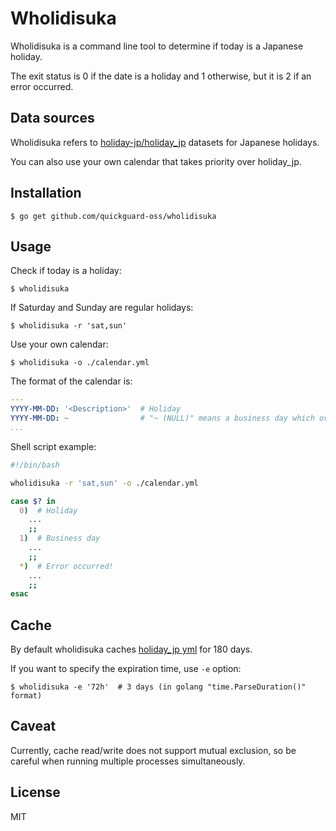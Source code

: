 # Wholidisuka

Wholidisuka is a command line tool to determine if today is a Japanese holiday.

The exit status is 0 if the date is a holiday and 1 otherwise, but it is 2 if an error occurred.

## Data sources

Wholidisuka refers to [holiday-jp/holiday_jp](https://github.com/holiday-jp/holiday_jp) datasets for Japanese holidays.

You can also use your own calendar that takes priority over holiday_jp.

## Installation

```console
$ go get github.com/quickguard-oss/wholidisuka
```

## Usage

Check if today is a holiday:

```console
$ wholidisuka
```

If Saturday and Sunday are regular holidays:

```console
$ wholidisuka -r 'sat,sun'
```

Use your own calendar:

```console
$ wholidisuka -o ./calendar.yml
```

The format of the calendar is:

```yaml
---
YYYY-MM-DD: '<Description>'  # Holiday
YYYY-MM-DD: ~                # "~ (NULL)" means a business day which overrides the public holiday.
...
```

Shell script example:

```bash
#!/bin/bash

wholidisuka -r 'sat,sun' -o ./calendar.yml

case $? in
  0)  # Holiday
    ...
    ;;
  1)  # Business day
    ...
    ;;
  *)  # Error occurred!
    ...
    ;;
esac
```

## Cache

By default wholidisuka caches [holiday_jp yml](https://github.com/holiday-jp/holiday_jp/blob/master/holidays.yml) for 180 days.

If you want to specify the expiration time, use `-e` option:

```console
$ wholidisuka -e '72h'  # 3 days (in golang "time.ParseDuration()" format)
```

## Caveat

Currently, cache read/write does not support mutual exclusion, so be careful when running multiple processes simultaneously.

## License

MIT
